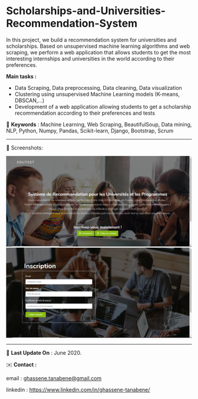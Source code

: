 # Scholarships-and-Universities-Recommendation-System

In this project, we build a recommendation system for universities and scholarships. Based on unsupervised machine learning algorithms and web scraping, we perform a web application that allows students to get the most interesting internships and universities in the world according to their preferences.

**Main tasks :** 
- Data Scraping, Data preprocessing, Data cleaning, Data visualization
- Clustering using unsupervised Machine Learning models (K-means, DBSCAN,...)
- Development of a web application allowing students to get a scholarship recommendation according to their preferences and tests

📍 **Keywords** : Machine Learning, Web Scraping, BeautifulSoup, Data mining, NLP, Python, Numpy, Pandas, Scikit-learn, Django, Bootstrap, Scrum


<hr>

📍 Screenshots:




<img src="./Documentation/Screenshots/0.png">


<img src="./Documentation/Screenshots/1.png">

<hr>

📅 **Last Update On** : June 2020.


✉️ **Contact :**

email : ghassene.tanabene@gmail.com

linkedin : https://www.linkedin.com/in/ghassene-tanabene/
